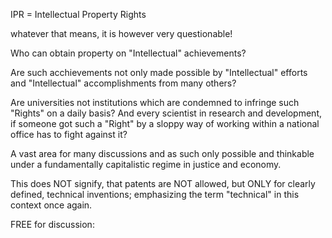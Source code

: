 IPR = Intellectual Property Rights

whatever that means, it is however very questionable!

Who can obtain property on \"Intellectual\" achievements?

Are such acchievements not only made possible by \"Intellectual\"
efforts and \"Intellectual\" accomplishments from many others?

Are universities not institutions which are condemned to infringe such
\"Rights\" on a daily basis? And every scientist in research and
development, if someone got such a \"Right\" by a sloppy way of working
within a national office has to fight against it?

A vast area for many discussions and as such only possible and thinkable
under a fundamentally capitalistic regime in justice and economy.

This does NOT signify, that patents are NOT allowed, but ONLY for
clearly defined, technical inventions; emphasizing the term
\"technical\" in this context once again.

FREE for discussion:
